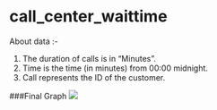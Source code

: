 # call_center_waittime
About data :-
1. The duration of calls is in “Minutes”.
2. Time is the time (in minutes) from 00:00 midnight.
3. Call represents the ID of the customer.

###Final Graph
<image src="final_graph.png">